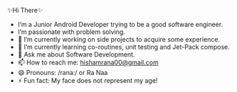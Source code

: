✨Hi There✨
- I’m a Junior Android Developer trying to be a good software engineer.
- I’m passionate with problem solving.
- 🔭 I’m currently working on side projects to acquire some experience.
- 🌱 I’m currently learning co-routines, unit testing and Jet-Pack compose.
- 💬 Ask me about Software Development.
- 📫 How to reach me: hishamrana00@gmail.com
- 😄 Pronouns: /rana:/ or Ra Naa
- ⚡ Fun fact: My face does not represent my age!
